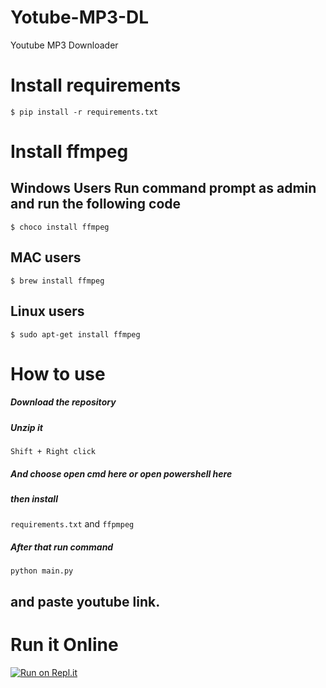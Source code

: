 # Yotube-MP3-DL
Youtube MP3 Downloader

# Install requirements
`$ pip install -r requirements.txt`

# Install ffmpeg 
## Windows Users Run command prompt as admin and run the following code
`$ choco install ffmpeg`

## MAC users
`$ brew install ffmpeg`

## Linux users
`$ sudo apt-get install ffmpeg`

# How to use 
##### Download the repository
##### Unzip it
`Shift + Right click`
##### And choose open cmd here or open powershell here
##### then install
`requirements.txt` and `ffpmpeg`
##### After that run command 
`python main.py` 
## and paste youtube link.

# Run it Online

[![Run on Repl.it](https://repl.it/badge/github/Ryuk-me/Yotube-MP3-DL)](https://repl.it/github/Ryuk-me/Yotube-MP3-DL)
